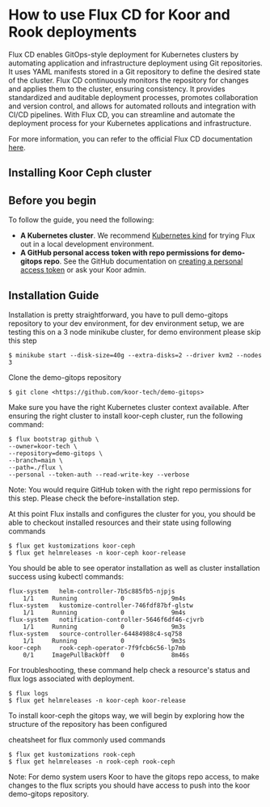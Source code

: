 # How to use Flux CD for Koor and Rook deployments

Flux CD enables GitOps-style deployment for Kubernetes clusters by automating application and infrastructure deployment using Git repositories. It uses YAML manifests stored in a Git repository to define the desired state of the cluster. Flux CD continuously monitors the repository for changes and applies them to the cluster, ensuring consistency. It provides standardized and auditable deployment processes, promotes collaboration and version control, and allows for automated rollouts and integration with CI/CD pipelines. With Flux CD, you can streamline and automate the deployment process for your Kubernetes applications and infrastructure.

For more information, you can refer to the official Flux CD documentation [here](https://fluxcd.io/docs/).

## **Installing Koor Ceph cluster**

## **Before you begin**

To follow the guide, you need the following:

- **A Kubernetes cluster**. We recommend [Kubernetes kind](https://kind.sigs.k8s.io/docs/user/quick-start/) for trying Flux out in a local development environment.
- **A GitHub personal access token with repo permissions for demo-gitops repo**. See the GitHub documentation on [creating a personal access token](https://help.github.com/en/github/authenticating-to-github/creating-a-personal-access-token-for-the-command-line) or ask your Koor admin.

## **Installation Guide**

Installation is pretty straightforward, you have to pull demo-gitops repository to your dev environment, for dev environment setup, we are testing this on a 3 node minikube cluster, for demo environment please skip this step

`$ minikube start --disk-size=40g --extra-disks=2 --driver kvm2 --nodes 3`

Clone the demo-gitops repository

```console
$ git clone <https://github.com/koor-tech/demo-gitops>
```

Make sure you have the right Kubernetes cluster context available. After ensuring the right cluster to install koor-ceph cluster, run the following command:

```console
$ flux bootstrap github \
--owner=koor-tech \
--repository=demo-gitops \
--branch=main \
--path=./flux \
--personal --token-auth --read-write-key --verbose

```

Note: You would require GitHub token with the right repo permissions for this step. Please check the before-installation step.

At this point Flux installs and configures the cluster for you, you should be able to checkout installed resources and their state using following commands

```console
$ flux get kustomizations koor-ceph
$ flux get helmreleases -n koor-ceph koor-release
```

You should be able to see operator installation as well as cluster installation success using kubectl commands:

```console
flux-system   helm-controller-7b5c885fb5-njpjs                            1/1     Running            0             9m4s
flux-system   kustomize-controller-746fdf87bf-glstw                       1/1     Running            0             9m4s
flux-system   notification-controller-5646f6df46-cjvrb                    1/1     Running            0             9m3s
flux-system   source-controller-64484988c4-sq758                          1/1     Running            0             9m3s
koor-ceph     rook-ceph-operator-7f9fcb6c56-lp7mb                         0/1     ImagePullBackOff   0             8m46s
```

For troubleshooting, these command help check a resource's status and flux logs associated with deployment.

```console
$ flux logs
$ flux get helmreleases -n koor-ceph koor-release
```

To install koor-ceph the gitops way, we will begin by exploring how the structure of the repository has been configured

cheatsheet for flux commonly used commands

```console
$ flux get kustomizations rook-ceph
$ flux get helmreleases -n rook-ceph rook-ceph
```

Note: For demo system users Koor to have the gitops repo access, to make changes to the flux scripts you should have access to push into the koor demo-gitops repository.
